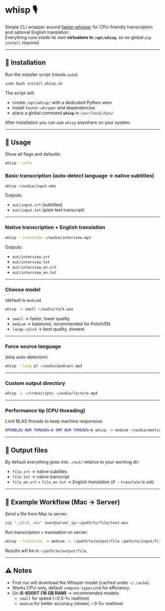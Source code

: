 # whisp 🎙️  
Simple CLI wrapper around [faster-whisper](https://github.com/SYSTRAN/faster-whisper) for CPU-friendly transcription and optional English translation.  
Everything runs inside its own **virtualenv in `/opt/whisp`**, so no global `pip install` required.  

---

## 🔧 Installation

Run the installer script (needs `sudo`):

```bash
sudo bash install_whisp.sh
```

The script will:  
- create `/opt/whisp/` with a dedicated Python venv  
- install `faster-whisper` and dependencies  
- place a global command **`whisp`** in `/usr/local/bin/`  

After installation you can use `whisp` anywhere on your system.

---

## 🚀 Usage

Show all flags and defaults:
```bash
whisp --info
```

### Basic transcription (auto-detect language → native subtitles)
```bash
whisp ~/audio/input.m4a
```
Outputs:  
- `out/input.srt` (subtitles)  
- `out/input.txt` (plain text transcript)  

---

### Native transcription + English translation
```bash
whisp --translate ~/audio/interview.mp3
```
Outputs:  
- `out/interview.srt`  
- `out/interview.txt`  
- `out/interview_en.srt`  
- `out/interview_en.txt`  

---

### Choose model
(default is `medium`)  
```bash
whisp -m small ~/audio/talk.wav
```

- `small` → faster, lower quality  
- `medium` → balanced, recommended for Polish/EN  
- `large-v2/v3` → best quality, slowest  

---

### Force source language
(skip auto-detection)
```bash
whisp --lang pl ~/audio/podcast.mp3
```

---

### Custom output directory
```bash
whisp -o ~/transcripts ~/audio/lecture.mp4
```

---

### Performance tip (CPU threading)
Limit BLAS threads to keep machine responsive:
```bash
OPENBLAS_NUM_THREADS=6 OMP_NUM_THREADS=6 whisp -m medium ~/audio/meeting.m4a
```

---

## 📂 Output files
By default everything goes into `./out/` relative to your working dir:  
- `file.srt` → native subtitles  
- `file.txt` → native transcript  
- `file_en.srt` + `file_en.txt` → English translation (if `--translate` is set)  

---

## 📝 Example Workflow (Mac → Server)

Send a file from Mac to server:
```bash
scp "./plik_.mov" user@server_ip:~/path/to/file/test.mov
```

Run transcription + translation on server:
```bash
whisp --translate -m medium -o ~/path/to/output/file ~path/to/input/file/test_odcinek7.mov'
```

Results will be in `~/path/to/output/file`.

---

## ⚠️ Notes
- First run will download the Whisper model (cached under `~/.cache`).
- Works CPU-only, default `compute-type=int8` for efficiency.
- On **i5-8500T (16 GB RAM)** → recommended models:  
  - `small` for speed (~0.5–1× realtime)  
  - `medium` for better accuracy (slower, ~3–5× realtime)  